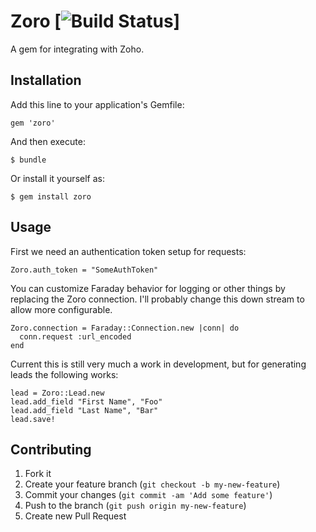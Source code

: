 # Zoro [![Build Status](https://www.codeship.io/projects/477586c0-0cdf-0131-c895-42ce94ecf3ea/status)]

A gem for integrating with Zoho.

## Installation

Add this line to your application's Gemfile:

    gem 'zoro'

And then execute:

    $ bundle

Or install it yourself as:

    $ gem install zoro

## Usage

First we need an authentication token setup for requests:

    Zoro.auth_token = "SomeAuthToken"

You can customize Faraday behavior for logging or other things by replacing the Zoro connection. I'll probably change this down stream to allow more configurable.

    Zoro.connection = Faraday::Connection.new |conn| do
      conn.request :url_encoded
    end

Current this is still very much a work in development, but for generating leads the following works:

    lead = Zoro::Lead.new
    lead.add_field "First Name", "Foo"
    lead.add_field "Last Name", "Bar"
    lead.save!

## Contributing

1. Fork it
2. Create your feature branch (`git checkout -b my-new-feature`)
3. Commit your changes (`git commit -am 'Add some feature'`)
4. Push to the branch (`git push origin my-new-feature`)
5. Create new Pull Request
